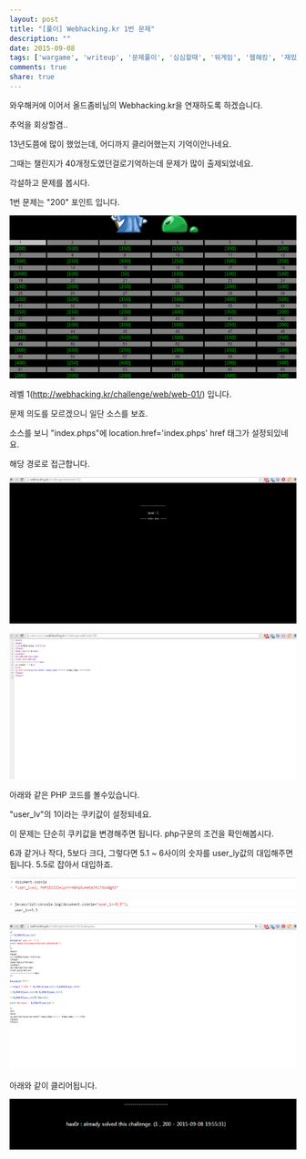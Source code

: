 ```yaml
---
layout: post
title: "[풀이] Webhacking.kr 1번 문제"
description: ""
date: 2015-09-08
tags: ['wargame', 'writeup', '문제풀이', '심심할때', '워게임', '웹해킹', '재밌는게임', '해킹']
comments: true
share: true
---
```


와우해커에 이어서 올드좀비님의 Webhacking.kr을 연재하도록 하겠습니다.

추억을 회상할겸..

  

13년도쯤에 많이 했었는데, 어디까지 클리어했는지 기억이안나네요.

그때는 챌린지가 40개정도였던걸로기억하는데 문제가 많이 출제되었네요.

각설하고 문제를 봅시다.

  

1번 문제는 "200" 포인트 입니다.  

  

![](/assets/images/posts/84/22019C4655EEBA750542D4.PNG)

  

  

레벨 1(http://webhacking.kr/challenge/web/web-01/) 입니다.

문제 의도를 모르겠으니 일단 소스를 보죠.

소스를 보니 "index.phps"에 location.href='index.phps' href 태그가 설정되있네요.

해당 경로로 접근합니다.

  

  

![](/assets/images/posts/84/221A744A55EEBAC1342F70.PNG)

  

![](/assets/images/posts/84/214B5F3855EEBAFE179BF4.PNG)

  

  

아래와 같은 PHP 코드를 볼수있습니다.

  

  

"user_lv"의 1이라는 쿠키값이 설정되네요.

이 문제는 단순히 쿠키값을 변경해주면 됩니다. php구문의 조건을 확인해봅시다.

  

  

  

6과 같거나 작다, 5보다 크다, 그렇다면 5.1 ~ 6사이의 숫자를 user_ly값의 대입해주면됩니다. 5.5로 잡아서 대입하죠.

  

  

![](/assets/images/posts/84/2315713D55EEBF7B2921EC.PNG)

  

  

![](/assets/images/posts/84/25103A3455EEBF6A2F33E2.PNG)

  

  

![](/assets/images/posts/84/2135A83855EEBB412A612C.PNG)

아래와 같이 클리어됩니다.

  

  

![](/assets/images/posts/84/23265F3B55EEBF8E09AFCF.PNG)

  

  

